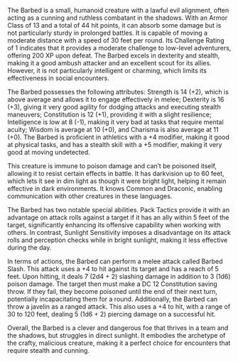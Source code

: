 The Barbed is a small, humanoid creature with a lawful evil alignment, often acting as a cunning and ruthless combatant in the shadows. With an Armor Class of 13 and a total of 44 hit points, it can absorb some damage but is not particularly sturdy in prolonged battles. It is capable of moving a moderate distance with a speed of 30 feet per round. Its Challenge Rating of 1 indicates that it provides a moderate challenge to low-level adventurers, offering 200 XP upon defeat. The Barbed excels in dexterity and stealth, making it a good ambush attacker and an excellent scout for its allies. However, it is not particularly intelligent or charming, which limits its effectiveness in social encounters.

The Barbed possesses the following attributes: Strength is 14 (+2), which is above average and allows it to engage effectively in melee; Dexterity is 16 (+3), giving it very good agility for dodging attacks and executing stealth maneuvers; Constitution is 12 (+1), providing it with a slight resilience; Intelligence is low at 8 (-1), making it very bad at tasks that require mental acuity; Wisdom is average at 10 (+0), and Charisma is also average at 11 (+0). The Barbed is proficient in athletics with a +4 modifier, making it good at physical tasks, and has a stealth skill with a +5 modifier, making it very good at moving undetected.

This creature is immune to poison damage and can’t be poisoned itself, allowing it to resist certain effects in battle. It has darkvision up to 60 feet, which lets it see in dim light as though it were bright light, helping it remain effective in dark environments. It knows Common and Draconic, enabling communication with other creatures in these languages.

The Barbed has two notable special abilities. Pack Tactics provide it with an advantage on attack rolls against a target if it has an ally within 5 feet of the target, significantly enhancing its offensive capability when working with others. In contrast, Sunlight Sensitivity imposes a disadvantage on its attack rolls and perception checks while in bright sunlight, making it less effective during the day.

In terms of actions, the Barbed can perform a melee attack called Barbed Slash. This attack uses a +4 to hit against its target and has a reach of 5 feet. Upon hitting, it deals 7 (2d4 + 2) slashing damage in addition to 3 (1d6) poison damage. The target then must make a DC 12 Constitution saving throw. If they fail, they become poisoned until the end of their next turn, potentially incapacitating them for a round. Additionally, the Barbed can throw a javelin as a ranged attack. This also uses a +4 to hit, with a range of 30 to 120 feet, dealing 5 (1d6 + 2) piercing damage on a successful hit. 

Overall, the Barbed is a clever and dangerous foe that thrives in a team and the shadows, but struggles in direct sunlight. It embodies the archetype of the crafty, malicious creature, making it a perfect choice for encounters that require stealth and cunning.